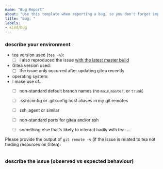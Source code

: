 ```yaml
---
name: "Bug Report"
about: "Use this template when reporting a bug, so you don't forget important information we'd ask for later."
title: "Bug: "
labels: 
- kind/bug
---
```


### describe your environment
- tea version used (`tea -v`):
    - [ ] I also reproduced the issue [with the latest master build](https://dl.gitea.com/tea/main/)
- Gitea version used:
    - [ ] the issue only occurred after updating gitea recently
- operating system:
- I make use of...
    - [ ] non-standard default branch names (no `main`,`master`, or `trunk`)
    - [ ] .ssh/config or .gitconfig host aliases in my git remotes
    - [ ] ssh_agent or similar
    - [ ] non-standard ports for gitea and/or ssh
    - [ ] something else that's likely to interact badly with tea: ...


Please provide the output of `git remote -v` (if the issue is related to tea not finding resources on Gitea):
```

```

### describe the issue (observed vs expected behaviour)



